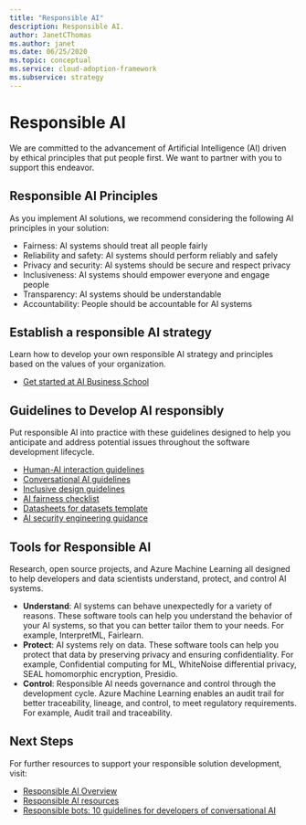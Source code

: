 ```yaml
---
title: "Responsible AI"
description: Responsible AI.
author: JanetCThomas
ms.author: janet
ms.date: 06/25/2020
ms.topic: conceptual
ms.service: cloud-adoption-framework
ms.subservice: strategy
---
```


# Responsible AI

We are committed to the advancement of Artificial Intelligence (AI) driven by ethical principles that put people first. We want to partner with you to support this endeavor.

## Responsible AI Principles

As you implement AI solutions, we recommend considering the following AI principles in your solution:

- Fairness: AI systems should treat all people fairly
- Reliability and safety: AI systems should perform reliably and safely
- Privacy and security: AI systems should be secure and respect privacy
- Inclusiveness: AI systems should empower everyone and engage people
- Transparency: AI systems should be understandable
- Accountability: People should be accountable for AI systems

## Establish a responsible AI strategy

Learn how to develop your own responsible AI strategy and principles based on the values of your organization.

- [Get started at AI Business School](https://www.microsoft.com/ai/ai-business-school?SilentAuth=1#primaryR7)

## Guidelines to Develop AI responsibly

Put responsible AI into practice with these guidelines designed to help you anticipate and address potential issues throughout the software development lifecycle.

- [Human-AI interaction guidelines](https://aka.ms/aiguidelines)
- [Conversational AI guidelines](https://www.microsoft.com/research/publication/responsible-bots/)
- [Inclusive design guidelines](https://www.microsoft.com/design/inclusive/)
- [AI fairness checklist](https://query.prod.cms.rt.microsoft.com/cms/api/am/binary/RE4t6dA)
- [Datasheets for datasets template](https://query.prod.cms.rt.microsoft.com/cms/api/am/binary/RE4t8QB)
- [AI security engineering guidance](https://blogs.microsoft.com/on-the-issues/2019/12/06/ai-machine-learning-security/)

## Tools for Responsible AI

Research, open source projects, and Azure Machine Learning all designed to help developers and data scientists understand, protect, and control AI systems.

- **Understand**: AI systems can behave unexpectedly for a variety of reasons. These software tools can help you understand the behavior of your AI systems, so that you can better tailor them to your needs. For example, InterpretML, Fairlearn.
- **Protect**:  AI systems rely on data. These software tools can help you protect that data by preserving privacy and ensuring confidentiality. For example, Confidential computing for ML, WhiteNoise differential privacy, SEAL homomorphic encryption, Presidio.
- **Control**:  Responsible AI needs governance and control through the development cycle. Azure Machine Learning enables an audit trail for better traceability, lineage, and control, to meet regulatory requirements. For example, Audit trail and traceability.

## Next Steps

For further resources to support your responsible solution development, visit:

- [Responsible AI Overview](https://www.microsoft.com/ai/responsible-ai?activetab=pivot1:primaryr6)
- [Responsible AI resources](https://www.microsoft.com/ai/responsible-ai-resources)
- [Responsible bots: 10 guidelines for developers of conversational AI](https://www.microsoft.com/research/publication/responsible-bots/)
